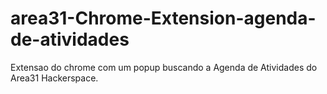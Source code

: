 # area31-Chrome-Extension-agenda-de-atividades
Extensao do chrome com um popup buscando a Agenda de Atividades do Area31 Hackerspace.

